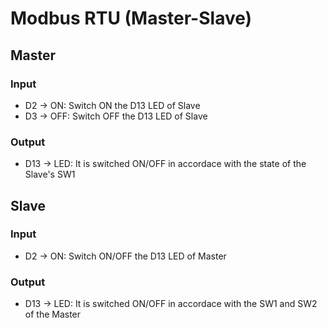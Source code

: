 # Modbus RTU (Master-Slave)


## Master
### Input
* D2 -> ON: Switch ON the D13 LED of Slave
* D3 -> OFF: Switch OFF the D13 LED of Slave

### Output
* D13 -> LED: It is switched ON/OFF in accordace with the state of the Slave's SW1



## Slave
### Input
* D2 -> ON: Switch ON/OFF the D13 LED of Master

### Output
* D13 -> LED: It is switched ON/OFF in accordace with the SW1 and SW2 of the Master




